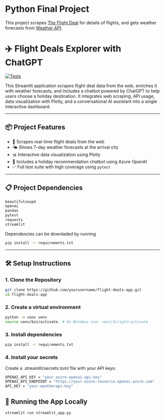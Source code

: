 # Python Final Project

This project scrapes [The Flight Deal](https://www.theflightdeal.com/) for details of flights, 
and gets weather forecasts from [Weather API](https://www.weatherapi.com/). 

# ✈️ Flight Deals Explorer with ChatGPT

[![Tests](https://img.shields.io/badge/tests-passing-brightgreen)](./tests)

This Streamlit application scrapes flight deal data from the web, enriches it with weather forecasts, and includes a chatbot powered by ChatGPT to help users choose a holiday destination. It integrates web scraping, API usage, data visualization with Plotly, and a conversational AI assistant into a single interactive dashboard.

---

## 📦 Project Features

- 🛫 Scrapes real-time flight deals from the web
- 🌤 Shows 7-day weather forecasts at the arrival city
- 📊 Interactive data visualization using Plotly
- 🤖 Includes a holiday recommendation chatbot using Azure OpenAI
- ✅ Full test suite with high coverage using `pytest`

---

## 📋 Project Dependencies


```bash
beautifulsoup4
openai
pandas
pytest
requests
streamlit
```
Dependencies can be downladed by running 
```bash
pip install -r requirements.txt
```
---

## 🛠 Setup Instructions

### 1. Clone the Repository

```bash
git clone https://github.com/yourusername/flight-deals-app.git
cd flight-deals-app
```
### 2. Create a virtual environment

```bash
python -m venv venv
source venv/bin/activate  # On Windows use: venv\Scripts\activate
```
### 3. Install dependencies

```bash
pip install -r requirements.txt
```

### 4. Install your secrets
Create a .streamlit/secrets.toml file with your API keys:
```bash
OPENAI_API_KEY = "your-azure-openai-api-key"
OPENAI_API_ENDPOINT = "https://your-azure-resource.openai.azure.com"
API_KEY = "your-weatherapi-key"
```

## 🚀 Running the App Locally

```bash
streamlit run streamlit_app.py
```


